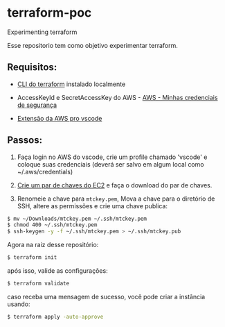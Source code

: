 # terraform-poc

Experimenting terraform

Esse repositorio tem como objetivo experimentar terraform.

## Requisitos:

-   [CLI do terraform](https://learn.hashicorp.com/tutorials/terraform/install-cli) instalado localmente
-   AccessKeyId e SecretAccessKey do AWS - [AWS - Minhas credenciais de segurança](https://us-east-1.console.aws.amazon.com/iam/home#/security_credentials)

-   [Extensão da AWS pro vscode](https://marketplace.visualstudio.com/items?itemName=AmazonWebServices.aws-toolkit-vscode)

## Passos:

1. Faça login no AWS do vscode, crie um profile chamado 'vscode' e coloque suas credenciais (deverá ser salvo em algum local como ~/.aws/credentials)

2. [Crie um par de chaves do EC2](https://us-east-1.console.aws.amazon.com/ec2/v2/home?region=us-east-1#KeyPairs:) e faça o download do par de chaves.

3. Renomeie a chave para `mtckey.pem`, Mova a chave para o diretório de SSH, altere as permissões e crie uma chave publica:

```sh
$ mv ~/Downloads/mtckey.pem ~/.ssh/mtckey.pem
$ chmod 400 ~/.ssh/mtckey.pem
$ ssh-keygen -y -f ~/.ssh/mtckey.pem > ~/.ssh/mtckey.pub
```

Agora na raiz desse repositório:

```sh
$ terraform init
```

após isso, valide as configurações:

```sh
$ terraform validate
```

caso receba uma mensagem de sucesso, você pode criar a instância usando:

```sh
$ terraform apply -auto-approve
```

